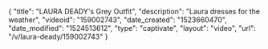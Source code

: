 {
    "title": "LAURA DEADY's Grey Outfit",
    "description": "Laura dresses for the weather",
    "videoid": "159002743",
    "date_created": "1523660470",
    "date_modified": "1524513612",
    "type": "captivate",
    "layout": "video",
    "url": "\/v\/laura-deady\/159002743"
}